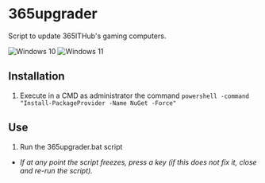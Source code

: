 # 365upgrader
Script to update 365ITHub's gaming computers.

![Windows 10](https://img.shields.io/badge/Windows-10-3AADEF?style=flat-square&logo=windows&logoColor=white)
![Windows 11](https://img.shields.io/badge/Windows-11-2C74D4?style=flat-square&logo=windows&logoColor=white)

## Installation
1. Execute in a CMD as administrator the command `powershell -command "Install-PackageProvider -Name NuGet -Force"`

## Use
1. Run the 365upgrader.bat script
- *If at any point the script freezes, press a key (if this does not fix it, close and re-run the script).*
